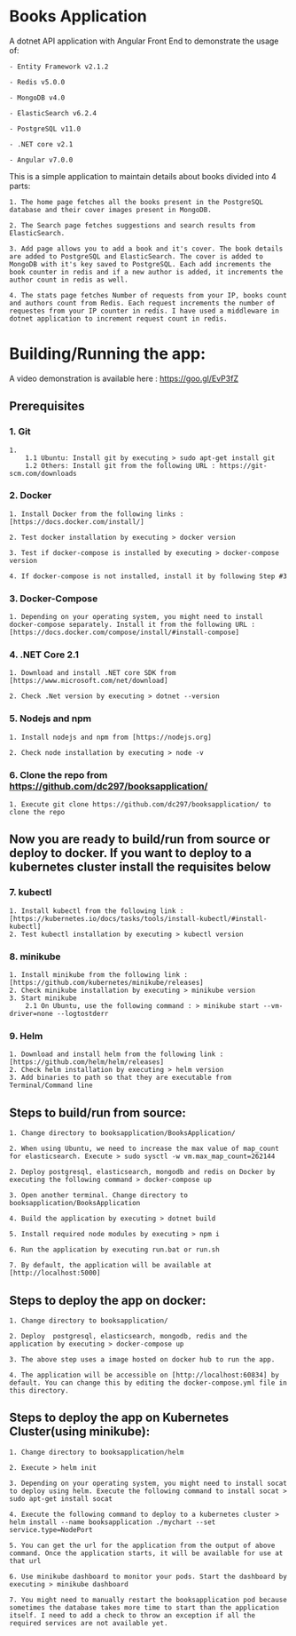 # Books Application

A dotnet API application with Angular Front End to demonstrate the usage of:

    - Entity Framework v2.1.2

    - Redis v5.0.0

    - MongoDB v4.0

    - ElasticSearch v6.2.4

    - PostgreSQL v11.0

    - .NET core v2.1

    - Angular v7.0.0


This is a simple application to maintain details about books divided into 4 parts:

    1. The home page fetches all the books present in the PostgreSQL database and their cover images present in MongoDB.

    2. The Search page fetches suggestions and search results from ElasticSearch.

    3. Add page allows you to add a book and it's cover. The book details are added to PostgreSQL and ElasticSearch. The cover is added to MongoDB with it's key saved to PostgreSQL. Each add increments the book counter in redis and if a new author is added, it increments the author count in redis as well.

    4. The stats page fetches Number of requests from your IP, books count and authors count from Redis. Each request increments the number of requestes from your IP counter in redis. I have used a middleware in dotnet application to increment request count in redis.

# Building/Running the app:

A video demonstration is available here : https://goo.gl/EvP3fZ

## Prerequisites

### 1. Git

	1. 
		1.1 Ubuntu: Install git by executing > sudo apt-get install git
		1.2 Others: Install git from the following URL : https://git-scm.com/downloads
	
### 2. Docker

	1. Install Docker from the following links : [https://docs.docker.com/install/]
	
	2. Test docker installation by executing > docker version
	
	3. Test if docker-compose is installed by executing > docker-compose version
	
	4. If docker-compose is not installed, install it by following Step #3

### 3. Docker-Compose

	1. Depending on your operating system, you might need to install docker-compose separately. Install it from the following URL : [https://docs.docker.com/compose/install/#install-compose]
	
### 4. .NET Core 2.1

	1. Download and install .NET core SDK from [https://www.microsoft.com/net/download]
	
	2. Check .Net version by executing > dotnet --version

### 5. Nodejs and npm

	1. Install nodejs and npm from [https://nodejs.org]
	
	2. Check node installation by executing > node -v
	
### 6. Clone the repo from https://github.com/dc297/booksapplication/

	1. Execute git clone https://github.com/dc297/booksapplication/ to clone the repo

## Now you are ready to build/run from source or deploy to docker. If you want to deploy to a kubernetes cluster install the requisites below

### 7. kubectl

	1. Install kubectl from the following link : [https://kubernetes.io/docs/tasks/tools/install-kubectl/#install-kubectl]
	2. Test kubectl installation by executing > kubectl version
	
### 8. minikube

	1. Install minikube from the following link : [https://github.com/kubernetes/minikube/releases]
	2. Check minikube installation by executing > minikube version
	3. Start minikube
		2.1 On Ubuntu, use the following command : > minikube start --vm-driver=none --logtostderr
### 9. Helm

	1. Download and install helm from the following link : [https://github.com/helm/helm/releases]
	2. Check helm installation by executing > helm version
	3. Add binaries to path so that they are executable from Terminal/Command line


## Steps to build/run from source:

	1. Change directory to booksapplication/BooksApplication/
	
	2. When using Ubuntu, we need to increase the max value of map_count for elasticsearch. Execute > sudo sysctl -w vm.max_map_count=262144
	
	2. Deploy postgresql, elasticsearch, mongodb and redis on Docker by executing the following command > docker-compose up
	
	3. Open another terminal. Change directory to booksapplication/BooksApplication
	
	4. Build the application by executing > dotnet build 
	
	5. Install required node modules by executing > npm i
	
	6. Run the application by executing run.bat or run.sh
	
	7. By default, the application will be available at [http://localhost:5000]

## Steps to deploy the app on docker:

	1. Change directory to booksapplication/
	
	2. Deploy  postgresql, elasticsearch, mongodb, redis and the application by executing > docker-compose up
	
	3. The above step uses a image hosted on docker hub to run the app.
	
	4. The application will be accessible on [http://localhost:60834] by default. You can change this by editing the docker-compose.yml file in this directory.

## Steps to deploy the app on Kubernetes Cluster(using minikube):

	1. Change directory to booksapplication/helm
	
	2. Execute > helm init
	
	3. Depending on your operating system, you might need to install socat to deploy using helm. Execute the following command to install socat > sudo apt-get install socat
	
	4. Execute the following command to deploy to a kubernetes cluster > helm install --name booksapplication ./mychart --set service.type=NodePort
	
	5. You can get the url for the application from the output of above command. Once the application starts, it will be available for use at that url
	
	6. Use minikube dashboard to monitor your pods. Start the dashboard by executing > minikube dashboard
	
	7. You might need to manually restart the booksapplication pod because sometimes the database takes more time to start than the application itself. I need to add a check to throw an exception if all the required services are not available yet.
